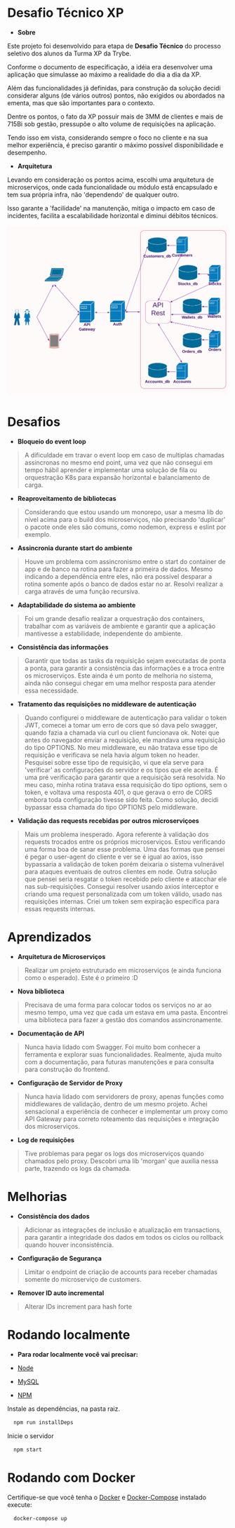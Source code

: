 
# Desafio Técnico XP

- **Sobre**

Este projeto foi desenvolvido para etapa de **Desafio Técnico** do processo seletivo dos alunos da Turma XP da Trybe.

Conforme o documento de especificação, a idéia era desenvolver uma aplicação que simulasse
ao máximo a realidade do dia a dia da XP.

Além das funcionalidades já definidas, para construção da solução decidi considerar alguns (de vários outros) pontos,
não exigidos ou abordados na ementa, mas que são importantes para o contexto.

Dentre os pontos, o fato da XP possuir mais de 3MM de clientes e mais de 715Bi sob gestão, pressupõe o alto volume
de requisições na aplicação.

Tendo isso em vista, considerando sempre o foco no cliente e na sua melhor experiência, é preciso garantir
o máximo possível disponibilidade e desempenho.

- **Arquitetura**

Levando em consideração os pontos acima, escolhi uma arquitetura de microserviços, onde cada funcionalidade ou módulo está encapsulado e tem sua própria infra, não 'dependendo' de qualquer outro.

Isso garante a 'facilidade' na manutenção, mitiga o impacto em caso de incidentes, facilita a escalabilidade horizontal e diminui débitos técnicos.

![1](zimages/servers.png)

# Desafios

- **Bloqueio do event loop**
 >A dificuldade em travar o event loop em caso de multiplas chamadas assincronas no mesmo end point, uma vez que não consegui em tempo hábil aprender e implementar uma solução de fila ou orquestração K8s para expansão horizontal e balanciamento de carga.

- **Reaproveitamento de bibliotecas**
> Considerando que estou usando um monorepo, usar a mesma lib do nível acima para o build dos microserviços, não precisando 'duplicar' o pacote
onde eles são comuns, como nodemon, express e eslint por exemplo.

- **Assincronia durante start do ambiente**
>Houve um problema com assincronismo entre o start do container de app e de banco na rotina para fazer a primeira de dados. Mesmo indicando a dependência entre eles, não era possível desparar a rotina somente após o banco de dados estar no ar. Resolvi realizar a carga através de uma função recursiva.

- **Adaptabilidade do sistema ao ambiente**
>Foi um grande desafio realizar a orquestração dos containers, trabalhar com as variáveis de ambiente e garantir que a aplicação mantivesse a estabilidade, independente do ambiente.

- **Consistência das informações**
>Garantir que todas as tasks da requisição sejam executadas de ponta a ponta, para garantir a consistência das informações e a troca entre os microserviços. Este ainda é um ponto de melhoria no sistema, ainda não consegui chegar em uma melhor resposta para atender essa necessidade.

- **Tratamento das requisições no middleware de autenticação**
>Quando configurei o middleware de autenticação para validar o token JWT, comecei a tomar um erro de cors que só dava pelo swagger, quando fazia a chamada via curl ou client funcionava ok. Notei que antes do navegador enviar a requisição, ele mandava uma requisição do tipo OPTIONS. No meu middleware, eu não tratava esse tipo de requisição e verificava se nela havia algum token no header. Pesquisei sobre esse tipo de requisição, vi que ela serve para 'verificar' as configurações do servidor e os tipos que ele aceita. É uma pré verificação para garantir que a requisição será resolvida. No meu caso, minha rotina tratava essa requisição do tipo options, sem o token, e voltava uma resposta 401, o que gerava o erro de CORS embora toda configuração tivesse sido feita. Como solução, decidi bypassar essa chamada do tipo OPTIONS pelo middleware.

- **Validação das requests recebidas por outros microserviçoes**
>Mais um problema inesperado. Agora referente à validação dos requests trocados entre os próprios microserviços.
Estou verificando uma forma boa de sanar esse problema. Uma das formas que pensei é pegar o user-agent do cliente e ver se é igual ao axios, isso bypassaria a validação de token porém deixaria o sistema vulnerável para ataques eventuais de outros clientes em node. Outra solução que pensei seria resgatar o token recebido pelo cliente e atacchar ele nas sub-requisições.
Consegui resolver usando axios interceptor e criando uma request personalizada com um token válido, usado nas requisições internas. Criei um token sem expiração específica para essas requests internas.

# Aprendizados

- **Arquitetura de Microserviços**
>Realizar um projeto estruturado em microserviços (e ainda funciona como o esperado). Este é o primeiro :D

- **Nova biblioteca**
>Precisava de uma forma para colocar todos os serviços no ar ao mesmo tempo, 
uma vez que cada um estava em uma pasta. Encontrei uma biblioteca para fazer a gestão
dos comandos assincronamente.

- **Documentação de API**
>Nunca havia lidado com Swagger. Foi muito bom conhecer a ferramenta e explorar suas funcionalidades. Realmente, ajuda muito com a documentação, para futuras manutenções e para consulta para construção do frontend.

- **Configuração de Servidor de Proxy**
>Nunca havia lidado com servidorers de proxy, apenas funções como middlewares de validação, dentro de um mesmo projeto. Achei sensacional a experiência de conhecer e implementar um proxy como API Gateway para correto roteamento das requisições e integração dos microserviços.

- **Log de requisições**
>Tive problemas para pegar os logs dos microserviços quando chamados pelo proxy. Descobri uma lib 'morgan' que auxilia nessa parte, trazendo os logs da chamada.

# Melhorias

- **Consistência dos dados**
>Adicionar as integrações de inclusão e atualização em transactions, para garantir a integridade dos dados em todos os ciclos ou rollback quando houver inconsistência.

- **Configuração de Segurança**
>Limitar o endpoint de criação de accounts para receber chamadas somente do microserviço de customers.

- **Remover ID auto incremental**
>Alterar IDs increment para hash forte

# Rodando localmente

- **Para rodar localmente você vai precisar:**

-  [Node](https://nodejs.org/pt-br/)
- [MySQL](https://www.mysql.com/)
- [NPM](https://www.npmjs.com/)

Instale as dependências, na pasta raiz.
```bash
  npm run installDeps
```

Inicie o servidor
```bash
  npm start
```

# Rodando com Docker

Certifique-se que você tenha o [Docker](https://www.docker.com/) e [Docker-Compose](https://docs.docker.com/compose/) instalado execute:

```bash
  docker-compose up
```